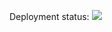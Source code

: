 Deployment status:
<img src="https://github.com/Muzzler/muzzle/workflows/MyTestWorkflow/badge.svg?branch=master"><br>
